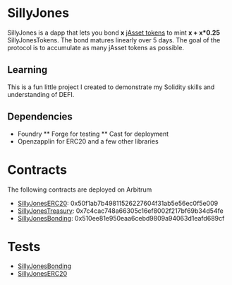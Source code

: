# SillyJones

SillyJones is a dapp that lets you bond **x** [jAsset tokens](https://docs.jonesdao.io/jones-dao/features/jassets) to mint **x + x*0.25** SillyJonesTokens. The bond matures linearly over 5 days. The goal of the protocol is to accumulate as many jAsset tokens as possible.

## Learning
This is a fun little project I created to demonstrate my Solidity skills and understanding of DEFI.

## Dependencies
* Foundry 
 ** Forge for testing
 ** Cast for deployment
* Openzapplin for ERC20 and a few other libraries

# Contracts
The following contracts are deployed on Arbitrum
- [SillyJonesERC20](src/SillyJonesERC20.sol): 0x50f1ab7b49811526227604f31ab5e56ec0f5e009
- [SillyJonesTreasury](src/SillyJonesTreasury.sol): 0x7c4cac748a66305c16ef8002f217bf69b34d54fe
- [SillyJonesBonding](src/SillyJonesBonding.sol): 0x510ee81e950eaa6cebd9809a94063d1eafd689cf

# Tests
- [SillyJonesBonding](src/test/SillyJonesBonding.t.sol)
- [SillyJonesERC20](src/test/SillyJonesERC20.t.sol)
